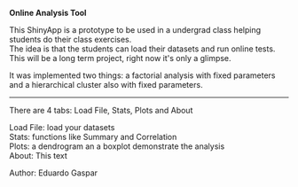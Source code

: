 **Online Analysis Tool**  


This ShinyApp is a prototype to be used in a undergrad class helping students do their class exercises.  
The idea is that the students can load their datasets and run online tests.  
This will be a long term project, right now it's only a glimpse.  

It was implemented two things: a factorial analysis with fixed parameters and a hierarchical cluster also with fixed parameters.

-------------------------

There are 4 tabs: Load File, Stats, Plots and About

Load File: load your datasets  
Stats: functions like Summary and Correlation  
Plots: a dendrogram an a boxplot demonstrate the analysis   
About: This text  

Author: Eduardo Gaspar

